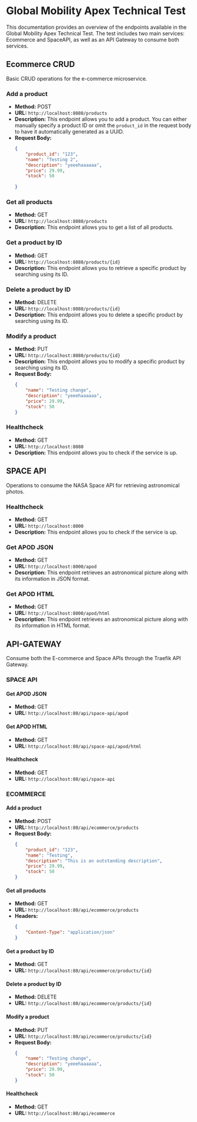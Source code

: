 # Global Mobility Apex Technical Test

This documentation provides an overview of the endpoints available in the Global Mobility Apex Technical Test. The test includes two main services: Ecommerce and SpaceAPI, as well as an API Gateway to consume both services.

## Ecommerce CRUD

Basic CRUD operations for the e-commerce microservice.

### Add a product

- **Method:** POST
- **URL:** `http://localhost:8080/products`
- **Description:** This endpoint allows you to add a product. You can either manually specify a product ID or omit the `product_id` in the request body to have it automatically generated as a UUID.
- **Request Body:**
    ```json
    {
        "product_id": "123",
        "name": "Testing 2",
        "description": "yeeehaaaaaa",
        "price": 29.99,
        "stock": 50
        
    }
    ```

### Get all products

- **Method:** GET
- **URL:** `http://localhost:8080/products`
- **Description:** This endpoint allows you to get a list of all products.

### Get a product by ID

- **Method:** GET
- **URL:** `http://localhost:8080/products/{id}`
- **Description:** This endpoint allows you to retrieve a specific product by searching using its ID.

### Delete a product by ID

- **Method:** DELETE
- **URL:** `http://localhost:8080/products/{id}`
- **Description:** This endpoint allows you to delete a specific product by searching using its ID.

### Modify a product

- **Method:** PUT
- **URL:** `http://localhost:8080/products/{id}`
- **Description:** This endpoint allows you to modify a specific product by searching using its ID.
- **Request Body:**
    ```json
    {
        "name": "Testing change",
        "description": "yeeehaaaaaa",
        "price": 29.99,
        "stock": 50
    }
    ```

### Healthcheck

- **Method:** GET
- **URL:** `http://localhost:8080`
- **Description:** This endpoint allows you to check if the service is up.

## SPACE API

Operations to consume the NASA Space API for retrieving astronomical photos.

### Healthcheck

- **Method:** GET
- **URL:** `http://localhost:8000`
- **Description:** This endpoint allows you to check if the service is up.

### Get APOD JSON

- **Method:** GET
- **URL:** `http://localhost:8000/apod`
- **Description:** This endpoint retrieves an astronomical picture along with its information in JSON format.

### Get APOD HTML

- **Method:** GET
- **URL:** `http://localhost:8000/apod/html`
- **Description:** This endpoint retrieves an astronomical picture along with its information in HTML format.

## API-GATEWAY

Consume both the E-commerce and Space APIs through the Traefik API Gateway.

### SPACE API

#### Get APOD JSON

- **Method:** GET
- **URL:** `http://localhost:80/api/space-api/apod`

#### Get APOD HTML

- **Method:** GET
- **URL:** `http://localhost:80/api/space-api/apod/html`

#### Healthcheck

- **Method:** GET
- **URL:** `http://localhost:80/api/space-api`

### ECOMMERCE

#### Add a product

- **Method:** POST
- **URL:** `http://localhost:80/api/ecommerce/products`
- **Request Body:**
    ```json
    {
        "product_id": "123",
        "name": "Testing",
        "description": "This is an outstanding description",
        "price": 29.99,
        "stock": 50
    }
    ```

#### Get all products

- **Method:** GET
- **URL:** `http://localhost:80/api/ecommerce/products`
- **Headers:**
    ```json
    {
        "Content-Type": "application/json"
    }
    ```

#### Get a product by ID

- **Method:** GET
- **URL:** `http://localhost:80/api/ecommerce/products/{id}`

#### Delete a product by ID

- **Method:** DELETE
- **URL:** `http://localhost:80/api/ecommerce/products/{id}`

#### Modify a product

- **Method:** PUT
- **URL:** `http://localhost:80/api/ecommerce/products/{id}`
- **Request Body:**
    ```json
    {
        "name": "Testing change",
        "description": "yeeehaaaaaa",
        "price": 29.99,
        "stock": 50
    }
    ```

#### Healthcheck

- **Method:** GET
- **URL:** `http://localhost:80/api/ecommerce`
